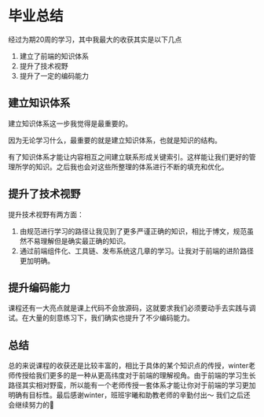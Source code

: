 # 毕业总结

经过为期20周的学习，其中我最大的收获其实是以下几点

1. 建立了前端的知识体系
2. 提升了技术视野
3. 提升了一定的编码能力

## 建立知识体系

建立知识体系这一步我觉得是最重要的。

因为无论学习什么，最重要的就是建立知识体系，也就是知识的结构。

有了知识体系才能让内容相互之间建立联系形成关键索引。这样能让我们更好的管理所学的知识。之后我也会对这些所整理的体系进行不断的填充和优化。

## 提升了技术视野

提升技术视野有两方面：

1. 由规范进行学习的路径让我见到了更多严谨正确的知识，相比于博文，规范虽然不易理解但是确实最正确的知识。
2. 通过前端组件化、工具链、发布系统这几章的学习。让我对于前端的进阶路径更加明确。

## 提升编码能力

课程还有一大亮点就是课上代码不会放源码，这就要求我们必须要动手去实践与调试。在大量的刻意练习下，我们确实也提升了不少编码能力。

## 总结

总的来说课程的收获还是比较丰富的，相比于具体的某个知识点的传授，winter老师传授给我们更多的是一种从更高纬度对于前端的理解视角。由于前端的学习生长路径其实相对野蛮，所以能有一个老师传授一套体系才能让你对于前端的学习更加明确有目标性。最后感谢winter，班班宇曦和助教老师的辛勤付出～ 我们之后还会继续努力的💪
